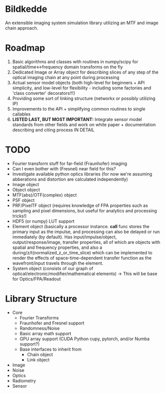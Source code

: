# Bildkedde
An extensible imaging system simulation library utilizing an MTF and image chain approach.

# Roadmap

1) Basic algorithms and classes with routines in numpy/scipy for spatial/time<->frequency domain transforms on the fly
2) Dedicated Image or Array object for describing slices of any step of the optical imaging chain at any point during processing
3) Actual sensor model objects (both high-level for beginners + API simplicity, and low-level for flexibility - including some factories and 'class converter' decorators!!!)
4) Providing some sort of linking structure (networkx or possibly utilizing IP)
5) Improvements to the API + simplifying common routines to single callables
6) __LISTED LAST, BUT MOST IMPORTANT:__ Integrate sensor model standards from other fields and work on white paper + documentation describing and citing process IN DETAIL

# TODO

- Fourier transform stuff for far-field (Fraunhofer) imaging
- Can I even bother with (Fresnel) near field for this?
- Investigate available python optics libraries (for now we're assuming abberations and distortion are calculated independently)
- Image object
- Object object
- MTF(abs)/OTF(complex) object
- PSF object
- PRF/PixelTF object (requires knowledge of FPA properties such as sampling and pixel dimensions, but useful for analytics and processing tricks!)
- HDF5 (or numpy) LUT support
- Element object (basically a processor instance. __call__ func stores the primary input as the impulse, and processing can also be delayed or run immediately (by default). Has input/impulse/object, output/response/image, transfer properties, all of which are objects with spatial and frequency properties, and also a during/z/t(normalized_z_or_time_slice) which can be implemented to render the effects of space-time-dependent transfer function as the wavefront/input travels through the element.
- System object (consists of our graph of optical/electronic/modifier/mathematical elements) -> This will be base for Optics/FPA/Readout

# Library Structure

* Core
  * Fourier Transforms
  * Fraunhofer and Fresnel support
  * Randomness/Noise
  * Basic array math support
  * GPU array support (CUDA Python cupy, pytorch, and/or Numba support?)
  * Base interfaces to inherit from
    * Chain object
    * Link object
* Image
* Noise
* Optics
* Radiometry
* Sensor
